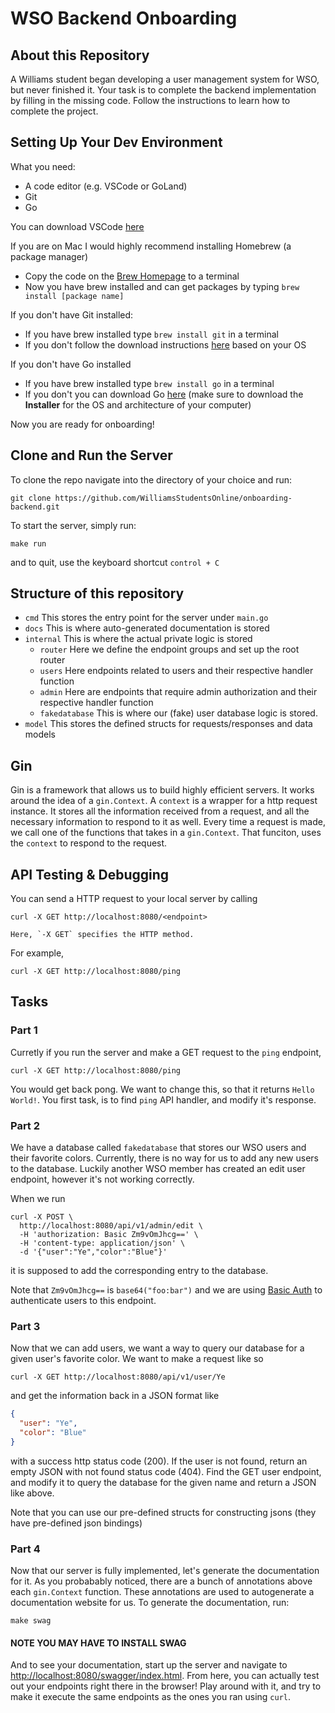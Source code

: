 # WSO Backend Onboarding

## About this Repository

A Williams student began developing a user management system for WSO, but never finished it. Your task is to complete the backend implementation by filling in the missing code. Follow the instructions to learn how to complete the project.

## Setting Up Your Dev Environment

What you need:
- A code editor (e.g. VSCode or GoLand)
- Git
- Go

You can download VSCode [here](https://code.visualstudio.com/)

If you are on Mac I would highly recommend installing Homebrew (a package manager)
- Copy the code on the [Brew Homepage](https://brew.sh/) to a terminal
- Now you have brew installed and can get packages by typing `brew install [package name]`

If you don't have Git installed:
- If you have brew installed type `brew install git` in a terminal
- If you don't follow the download instructions [here](https://git-scm.com/downloads) based on your OS

If you don't have Go installed
- If you have brew installed type `brew install go` in a terminal
- If you don't you can download Go [here](https://go.dev/dl/) (make sure to download the **Installer** for the OS and architecture of your computer)

Now you are ready for onboarding!

## Clone and Run the Server
To clone the repo navigate into the directory of your choice and run:
```console
git clone https://github.com/WilliamsStudentsOnline/onboarding-backend.git
```

To start the server, simply run:
```console
make run
```
and to quit, use the keyboard shortcut `control + C`

## Structure of this repository

- `cmd` This stores the entry point for the server under `main.go`
- `docs` This is where auto-generated documentation is stored
- `internal` This is where the actual private logic is stored
  - `router` Here we define the endpoint groups and set up the root router
  - `users` Here endpoints related to users and their respective handler function
  - `admin` Here are endpoints that require admin authorization and their respective handler function
  - `fakedatabase` This is where our (fake) user database logic is stored.
- `model`  This stores the defined structs for requests/responses and data models

## Gin

Gin is a framework that allows us to build highly efficient servers. It works around the idea of a `gin.Context`. A `context` is a wrapper for a http request instance. It stores all the information received from a request, and all the necessary information to respond to it as well. Every time a request is made, we call one of the functions that takes in a `gin.Context`. That funciton, uses the `context` to respond to the request.

## API Testing & Debugging

You can send a HTTP request to your local server by calling

```console
curl -X GET http://localhost:8080/<endpoint>

Here, `-X GET` specifies the HTTP method.

```
For example,
```console
curl -X GET http://localhost:8080/ping
```

## Tasks

### Part 1

Curretly if you run the server and make a GET request to the `ping` endpoint,

```console
curl -X GET http://localhost:8080/ping
```
You would get back pong. We want to change this, so that it returns `Hello World!`. You first task, is to find `ping` API handler, and modify it's response.

### Part 2

We have a database called `fakedatabase` that stores our WSO users and their favorite colors. Currently, there is no way for us to add any new users to the database. Luckily another WSO member has created an edit user endpoint, however it's not working correctly.

When we run
```console
curl -X POST \
  http://localhost:8080/api/v1/admin/edit \
  -H 'authorization: Basic Zm9vOmJhcg==' \
  -H 'content-type: application/json' \
  -d '{"user":"Ye","color":"Blue"}'
```
it is supposed to add the corresponding entry to the database.

Note that `Zm9vOmJhcg==` is `base64("foo:bar")` and we are using [Basic Auth](https://en.wikipedia.org/wiki/Basic_access_authentication) to authenticate users to this endpoint.

### Part 3

Now that we can add users, we want a way to query our database for a given user's favorite color. We want to make a request like so
```console
curl -X GET http://localhost:8080/api/v1/user/Ye
```
and get the information back in a JSON format like

```json
{
  "user": "Ye",
  "color": "Blue"
}
```
with a success http status code (200). If the user is not found, return an empty JSON with not found status code (404). Find the GET user endpoint, and modify it to query the database for the given name and return a JSON like above.

Note that you can use our pre-defined structs for constructing jsons (they have pre-defined json bindings)

### Part 4

Now that our server is fully implemented, let's generate the documentation for it. As you probabably noticed, there are a bunch of annotations above each `gin.Context` function. These annotations are used to autogenerate a documentation website for us.
To generate the documentation, run:
```console
make swag
```
#### NOTE YOU MAY HAVE TO INSTALL SWAG

And to see your documentation, start up the server and navigate to
[http://localhost:8080/swagger/index.html](http://localhost:8080/swagger/index.html).
From here, you can actually test out your endpoints right there in the browser! Play around with it, and try to make it execute the same endpoints as the ones you ran using `curl`.
